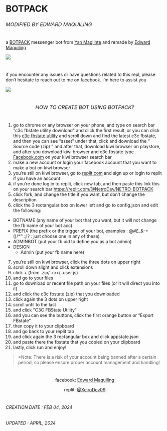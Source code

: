 <h1>BOTPACK<sub><sub></sub><sub><sub><h6>MODIFIED BY EDWARD MAQUILING</h6></sub></sub></sub>
</h1>

a [BOTPACK](https://replit.com/@XeiroDev09/BOTPACK) messenger bot from [Yan Maglinte](https://www.facebook.com/yandeva.me) and remade by [Edward Maquiling](https://www.facebook.com/100079288574657)

[<img align="center" src="https://i.ibb.co/khSZZPL/IMG-20230730-074956.jpg">](https://replit.com/@XeiroDev09/BOTPACK)
<h1></h1>

if you encounter any issues or have questions related to this repl‚ please don’t hesitate to reach out to me on facebook. i’m here to assist you

[<img align="center" src="https://i.imgur.com/ntYpn7d.jpeg">](https://www.facebook.com/100079288574657)
<h1></h1>


<div align="center">  
<h1><sub><sub></sub><sub><sub><h6>HOW TO CREATE BOT USING BOTPACK?</h6></sub></sub></sub></h1></div>

1. go to chrome or any browser on your phone‚ and type on search bar "c3c fbstate utility download" and click the first result‚ or you can click this [c3c fbstate utility](https://github.com/c3cbot/c3c-fbstate/releases) and scroll down and find the latest c3c fbstate‚ and then you can see “asset” under that‚ click and download the “ Source code (zip) ” and after that‚ download kiwi browser on playstore‚ and after you download kiwi browser and c3c fbstate type [Facebook.com](https://www.facebook.com) on your kiwi browser search bar
2. make a new account or login your facebook account that you want to make a bot on kiwi browser
3. you’re still on kiwi browser‚ go to [replit.com](https://www.replit.com) and sign up or login to replit if you have an account
4. if you’re done log in to replit‚ click new tab‚ and then paste this link this on your search bar https://replit.com/@NetroDev/NETRO-BOTPACK 
5. click fork‚ and change the title if you want‚ but don’t change the description 
6. click the 3 rectangular box on lower left and go to config.json and edit the following:
- BOTNAME (any name of your bot that you want‚ but it will not change the fb name of your bot acc)
- PREFIX (the prefix or the trigger of your bot‚ examples : @#£_&-+()/*"':;!? : just choose one in any of these)
- ADMINBOT (put your fb uid to define you as a bot admin)
- DESIGN
    - Admin (put your fb name here)
7. you’re still on kiwi browser‚ click the three dots on upper right
8. scroll down slight and click extensions
9. click + (from .zip/ .crx/ .user.js)
10. and go to your files
11. go to download or recent file path on your files (or it will direct you into it)
12. and click the c3c fbstate (zip) that you downloaded
13. click again the 3 dots on upper right
14. scroll until to the last
15. and click "C3C FBState Utility"
16. and you can see the buttons‚ click the first orange button or “Export FBstate”
17. then copy it to your clipboard
18. and go back to your replit tab
19. and click again the 3 rectangular box and click appstate.json
20. and paste there the fbstate that you copied on your clipboard
21. lastly‚ click run and enjoy!


> *Note: There is a risk of your account being banned after a certain period, so please ensure proper account management and handling!
<h1></h1>

  <div align="center">
    
facebook: [Edward Maquiling](https://www.facebook.com/100079288574657)
  
  replit: [@XeiroDev09](https://replit.com/@XeiroDev09)
</div><h1></h1>

<h6>CREATION DATE : FEB 04‚ 2024</h6>
<h6>UPDATED : APRIL‚ 2024</h6>
<h1></h1>